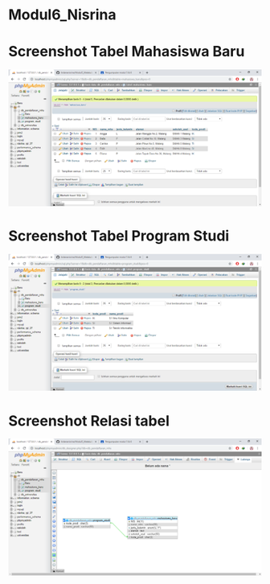 # Modul6_Nisrina
# Screenshot Tabel Mahasiswa Baru
![alt](https://github.com/Ardananisrina/Modul6_Nisrina/blob/master/1.png)
# Screenshot Tabel Program Studi
![alt](https://github.com/Ardananisrina/Modul6_Nisrina/blob/master/2.png)
# Screenshot Relasi tabel
![alt](https://github.com/Ardananisrina/Modul6_Nisrina/blob/master/3.png)
